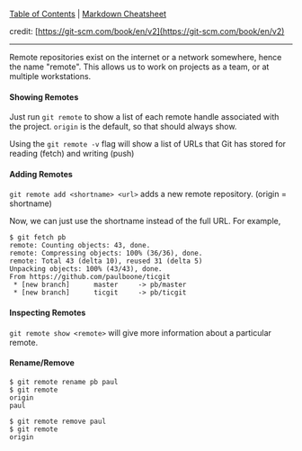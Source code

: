 [Table of Contents](/README.md) | [Markdown Cheatsheet](/Markdown%20Cheatsheet.md)

credit: [https://git-scm.com/book/en/v2](https://git-scm.com/book/en/v2)
___
Remote repositories exist on the internet or a network somewhere, hence the name "remote". This allows us to work on projects as a team, or at multiple workstations. 

#### Showing Remotes

Just run `git remote` to show a list of each remote handle associated with the project. `origin` is the default, so that should always show.

Using the `git remote -v` flag will show a list of URLs that Git has stored for reading (fetch) and writing (push)

#### Adding Remotes

`git remote add <shortname> <url>` adds a new remote repository. (origin = shortname)

Now, we can just use the shortname instead of the full URL. For example, 

```console
$ git fetch pb
remote: Counting objects: 43, done.
remote: Compressing objects: 100% (36/36), done.
remote: Total 43 (delta 10), reused 31 (delta 5)
Unpacking objects: 100% (43/43), done.
From https://github.com/paulboone/ticgit
 * [new branch]      master     -> pb/master
 * [new branch]      ticgit     -> pb/ticgit
```

#### Inspecting Remotes

`git remote show <remote>` will give more information about a particular remote. 

#### Rename/Remove

```console
$ git remote rename pb paul
$ git remote
origin
paul
```

```console
$ git remote remove paul
$ git remote
origin
```

